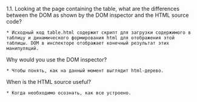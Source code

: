 1.1. Looking at the page containing the table, what are the differences between the DOM as shown by the DOM inspector and the HTML source code?

	* Исходный код table.html содержит скрипт для загрузки содержимого в таблицу и динамического формирования html для отображения этой таблицы. DOM в инспекторе отображает конечный результат этих манипуляций.

Why would you use the DOM inspector? 

	* Чтобы понять, как на данный момент выглядит html-дерево. 
 		
When is the HTML source useful?

	* Когда необходимо осознать, как все устроено.
